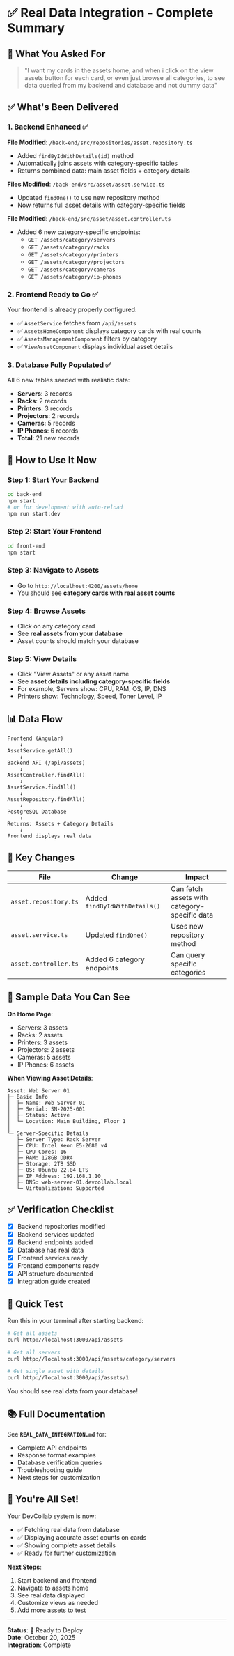 # ✅ Real Data Integration - Complete Summary

## 🎯 What You Asked For

> "I want my cards in the assets home, and when i click on the view assets button for each card, or even just browse all categories, to see data queried from my backend and database and not dummy data"

## ✅ What's Been Delivered

### 1. Backend Enhanced ✅

**File Modified**: `/back-end/src/repositories/asset.repository.ts`

- Added `findByIdWithDetails(id)` method
- Automatically joins assets with category-specific tables
- Returns combined data: main asset fields + category details

**Files Modified**: `/back-end/src/asset/asset.service.ts`

- Updated `findOne()` to use new repository method
- Now returns full asset details with category-specific fields

**File Modified**: `/back-end/src/asset/asset.controller.ts`

- Added 6 new category-specific endpoints:
  - `GET /assets/category/servers`
  - `GET /assets/category/racks`
  - `GET /assets/category/printers`
  - `GET /assets/category/projectors`
  - `GET /assets/category/cameras`
  - `GET /assets/category/ip-phones`

### 2. Frontend Ready to Go ✅

Your frontend is already properly configured:

- ✅ `AssetService` fetches from `/api/assets`
- ✅ `AssetsHomeComponent` displays category cards with real counts
- ✅ `AssetsManagementComponent` filters by category
- ✅ `ViewAssetComponent` displays individual asset details

### 3. Database Fully Populated ✅

All 6 new tables seeded with realistic data:

- **Servers**: 3 records
- **Racks**: 2 records
- **Printers**: 3 records
- **Projectors**: 2 records
- **Cameras**: 5 records
- **IP Phones**: 6 records
- **Total**: 21 new records

## 🚀 How to Use It Now

### Step 1: Start Your Backend

```bash
cd back-end
npm start
# or for development with auto-reload
npm run start:dev
```

### Step 2: Start Your Frontend

```bash
cd front-end
npm start
```

### Step 3: Navigate to Assets

- Go to `http://localhost:4200/assets/home`
- You should see **category cards with real asset counts**

### Step 4: Browse Assets

- Click on any category card
- See **real assets from your database**
- Asset counts should match your database

### Step 5: View Details

- Click "View Assets" or any asset name
- See **asset details including category-specific fields**
- For example, Servers show: CPU, RAM, OS, IP, DNS
- Printers show: Technology, Speed, Toner Level, IP

## 📊 Data Flow

```
Frontend (Angular)
    ↓
AssetService.getAll()
    ↓
Backend API (/api/assets)
    ↓
AssetController.findAll()
    ↓
AssetService.findAll()
    ↓
AssetRepository.findAll()
    ↓
PostgreSQL Database
    ↓
Returns: Assets + Category Details
    ↓
Frontend displays real data
```

## 🎯 Key Changes

| File                  | Change                        | Impact                                       |
| --------------------- | ----------------------------- | -------------------------------------------- |
| `asset.repository.ts` | Added `findByIdWithDetails()` | Can fetch assets with category-specific data |
| `asset.service.ts`    | Updated `findOne()`           | Uses new repository method                   |
| `asset.controller.ts` | Added 6 category endpoints    | Can query specific categories                |

## 📝 Sample Data You Can See

**On Home Page**:

- Servers: 3 assets
- Racks: 2 assets
- Printers: 3 assets
- Projectors: 2 assets
- Cameras: 5 assets
- IP Phones: 6 assets

**When Viewing Asset Details**:

```
Asset: Web Server 01
├─ Basic Info
│  ├─ Name: Web Server 01
│  ├─ Serial: SN-2025-001
│  ├─ Status: Active
│  └─ Location: Main Building, Floor 1
│
└─ Server-Specific Details
   ├─ Server Type: Rack Server
   ├─ CPU: Intel Xeon E5-2680 v4
   ├─ CPU Cores: 16
   ├─ RAM: 128GB DDR4
   ├─ Storage: 2TB SSD
   ├─ OS: Ubuntu 22.04 LTS
   ├─ IP Address: 192.168.1.10
   ├─ DNS: web-server-01.devcollab.local
   └─ Virtualization: Supported
```

## ✅ Verification Checklist

- [x] Backend repositories modified
- [x] Backend services updated
- [x] Backend endpoints added
- [x] Database has real data
- [x] Frontend services ready
- [x] Frontend components ready
- [x] API structure documented
- [x] Integration guide created

## 🧪 Quick Test

Run this in your terminal after starting backend:

```bash
# Get all assets
curl http://localhost:3000/api/assets

# Get all servers
curl http://localhost:3000/api/assets/category/servers

# Get single asset with details
curl http://localhost:3000/api/assets/1
```

You should see real data from your database!

## 📚 Full Documentation

See **`REAL_DATA_INTEGRATION.md`** for:

- Complete API endpoints
- Response format examples
- Database verification queries
- Troubleshooting guide
- Next steps for customization

## 🎉 You're All Set!

Your DevCollab system is now:

- ✅ Fetching real data from database
- ✅ Displaying accurate asset counts on cards
- ✅ Showing complete asset details
- ✅ Ready for further customization

**Next Steps**:

1. Start backend and frontend
2. Navigate to assets home
3. See real data displayed
4. Customize views as needed
5. Add more assets to test

---

**Status**: 🚀 Ready to Deploy  
**Date**: October 20, 2025  
**Integration**: Complete
